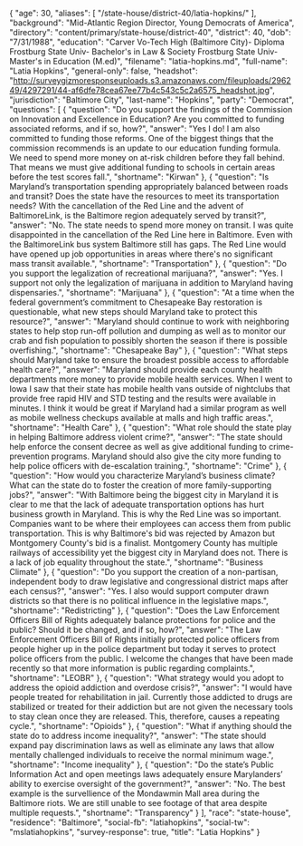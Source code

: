 {
  "age": 30,
  "aliases": [
    "/state-house/district-40/latia-hopkins/"
  ],
  "background": "Mid-Atlantic Region Director, Young Democrats of America",
  "directory": "content/primary/state-house/district-40",
  "district": 40,
  "dob": "7/31/1988",
  "education": "Carver Vo-Tech High (Baltimore City)- Diploma Frostburg State Univ- Bachelor's in Law & Society Frostburg State Univ- Master's in Education (M.ed)",
  "filename": "latia-hopkins.md",
  "full-name": "Latia Hopkins",
  "general-only": false,
  "headshot": "http://surveygizmoresponseuploads.s3.amazonaws.com/fileuploads/296249/4297291/44-af6dfe78cea67ee77b4c543c5c2a6575_headshot.jpg",
  "jurisdiction": "Baltimore City",
  "last-name": "Hopkins",
  "party": "Democrat",
  "questions": [
    {
      "question": "Do you support the findings of the Commission on Innovation and Excellence in Education? Are you committed to funding associated reforms, and if so, how?",
      "answer": "Yes I do! I am also committed to funding those reforms. One of the biggest things that the commission recommends is an update to our education funding formula. We need to spend more money on at-risk children before they fall behind. That means we must give additional funding to schools in certain areas before the test scores fall.",
      "shortname": "Kirwan"
    },
    {
      "question": "Is Maryland’s transportation spending appropriately balanced between roads and transit? Does the state have the resources to meet its transportation needs? With the cancellation of the Red Line and the advent of BaltimoreLink, is the Baltimore region adequately served by transit?",
      "answer": "No. The state needs to spend more money on transit. I was quite disappointed in the cancellation of the Red Line here in Baltimore. Even with the BaltimoreLink bus system Baltimore still has gaps. The Red Line would have opened up job opportunities in areas where there's no significant mass transit available.",
      "shortname": "Transportation"
    },
    {
      "question": "Do you support the legalization of recreational marijuana?",
      "answer": "Yes. I support not only the legalization of marijuana in addition to Maryland having dispensaries.",
      "shortname": "Marijuana"
    },
    {
      "question": "At a time when the federal government’s commitment to Chesapeake Bay restoration is questionable, what new steps should Maryland take to protect this resource?",
      "answer": "Maryland should continue to work with neighboring states to help stop run-off pollution and dumping as well as to monitor our crab and fish population to possibly shorten the season if there is possible overfishing.",
      "shortname": "Chesapeake Bay"
    },
    {
      "question": "What steps should Maryland take to ensure the broadest possible access to affordable health care?",
      "answer": "Maryland should provide each county health departments more money to provide mobile health services. When I went to Iowa I saw that their state has mobile health vans outside of nightclubs that provide free rapid HIV and STD testing and the results were available in minutes.  I think it would be great if Maryland had a similar program as well as mobile wellness checkups available at malls and high traffic areas.",
      "shortname": "Health Care"
    },
    {
      "question": "What role should the state play in helping Baltimore address violent crime?",
      "answer": "The state should help enforce the consent decree as well as give additional funding to crime-prevention programs. Maryland should also give the city more funding to help police officers with de-escalation training.",
      "shortname": "Crime"
    },
    {
      "question": "How would you characterize Maryland’s business climate? What can the state do to foster the creation of more family-supporting jobs?",
      "answer": "With Baltimore being the biggest city in Maryland it is clear to me that the lack of adequate transportation options has hurt business growth in Maryland. This is why the Red Line was so important. Companies want to be where their employees can access them from public transportation. This is why Baltimore's bid was rejected by Amazon but Montgomery County's bid is a finalist. Montgomery County has multiple railways of accessibility yet the biggest city in Maryland does not. There is a lack of job equality throughout the state.",
      "shortname": "Business Climate"
    },
    {
      "question": "Do you support the creation of a non-partisan, independent body to draw legislative and congressional district maps after each census?",
      "answer": "Yes. I also would support computer drawn districts so that there is no political influence in the legislative maps.",
      "shortname": "Redistricting"
    },
    {
      "question": "Does the Law Enforcement Officers Bill of Rights adequately balance protections for police and the public? Should it be changed, and if so, how?",
      "answer": "The Law Enforcement Officers Bill of Rights initially protected police officers from people higher up in the police department but today it serves to protect police officers from the public. I welcome the changes that have been made recently so that more information is public regarding complaints.",
      "shortname": "LEOBR"
    },
    {
      "question": "What strategy would you adopt to address the opioid addiction and overdose crisis?",
      "answer": "I would have people treated for rehabilitation in jail. Currently those addicted to drugs are stabilized or treated for their addiction but are not given the necessary tools to stay clean once they are released. This, therefore, causes a repeating cycle.",
      "shortname": "Opioids"
    },
    {
      "question": "What if anything should the state do to address income inequality?",
      "answer": "The state should expand pay discrimination laws as well as eliminate any laws that allow mentally challenged individuals to receive the normal minimum wage.",
      "shortname": "Income inequality"
    },
    {
      "question": "Do the state’s Public Information Act and open meetings laws adequately ensure Marylanders’ ability to exercise oversight of the government?",
      "answer": "No. The best example is the survellience of the Mondawmin Mall area during the Baltimore riots. We are still unable to see footage of that area despite multiple requests.",
      "shortname": "Transparency"
    }
  ],
  "race": "state-house",
  "residence": "Baltimore",
  "social-fb": "latiahopkins",
  "social-tw": "mslatiahopkins",
  "survey-response": true,
  "title": "Latia Hopkins"
}
